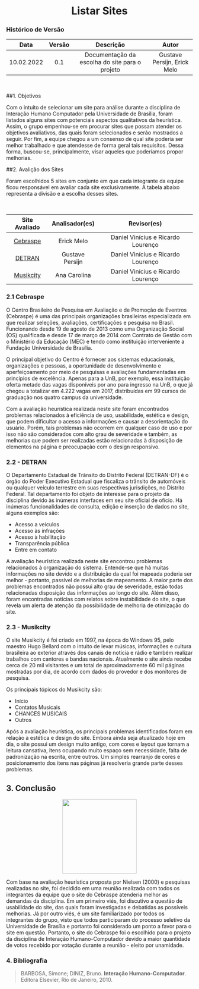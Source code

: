 # <center> Listar Sites

### Histórico de Versão

|    Data    | Versão |                   Descrição                    |            Autor            |
| :--------: | :----: | :--------------------------------------------: | :-------------------------: |
| 10.02.2022 |  0.1   | Documentação da escolha do site para o projeto | Gustave Persijn, Erick Melo |

  </br>
 


##1. Objetivos

Com o intuito de selecionar um site para análise durante a disciplina de Interação Humano Computador pela Universidade de Brasília, foram listados alguns sites com potenciais aspectos qualitativos da heurística. Assim, o grupo empenhou-se em procurar sites que possam atender os objetivos avaliativos, das quais foram selecionados e serão mostrados a seguir. Por fim, a equipe chegou a um consenso de qual site poderia ser melhor trabalhado e que atendesse de forma geral tais requisitos. Dessa forma, buscou-se, principalmente, visar aqueles que poderíamos propor melhorias.

##2. Avalição dos Sites

Foram escolhidos 5 sites em conjunto em que cada integrante da equipe ficou responsável em avaliar cada site exclusivamente. A tabela abaixo representa a divisão e a escolha desses sites.


</br>

<center>
 
| Site Avaliado      | Analisador(es) | Revisor(es) |         
|:----------:|:------:| :------: |
| [Cebraspe](https://www.cebraspe.org.br/)  | Erick Melo | Daniel Vinícius e Ricardo Lourenço|
| [DETRAN](http://www.detran.df.gov.br/) | Gustave Persijn | Daniel Vinícius e Ricardo Lourenço | 
| [Musikcity](https://musikcity.mus.br/)  | Ana Carolina | Daniel Vinícius e Ricardo Lourenço |

</center>

### 2.1 Cebraspe

O Centro Brasileiro de Pesquisa em Avaliação e de Promoção de Eventros (Cebraspe) é uma das principais organizações brasileiras especializada em que realizar seleções, avaliações, certificações e pesquisa no Brasil. Funcionando desde 19 de agosto de 2013 como uma Organização Social (OS) qualificada e desde 17 de março de 2014 com Contrato de Gestão com o Ministério da Educação (MEC) e tendo como instituição interveniente a Fundação Universidade de Brasília.

O principal objetivo do Centro é fornecer aos sistemas educacionais, organizações e pessoas, a oportunidade de desenvolvimento e aperfeiçoamento por meio de pesquisas e avaliações fundamentadas em princípios de excelência. Apenas para a UnB, por exemplo, essa instituição oferta metade das vagas disponíveis por ano para ingresso na UnB, o que já chegou a totalizar em 4.222 vagas em 2017, distribuídas em 99 cursos de graduação nos quatro campus da universidade.

Com a avaliação heurística realizada neste site foram encontrados problemas relacionados à eficiência de uso, usabilidade, estética e design, que podem dificultar o acesso a informações e causar a desorientação do usuário. Porém, tais problemas não ocorrem em qualquer caso de uso e por isso não são considerados com alto grau de severidade e também, as melhorias que podem ser realizadas estão relacionadas à disposição de elementos na página e preocupação com o design responsivo.

### 2.2 - DETRAN

O Departamento Estadual de Trânsito do Distrito Federal (DETRAN-DF) é o órgão do Poder Executivo Estadual que fiscaliza o trânsito de automóveis ou qualquer veículo terrestre em suas respectivas jurisdições, no Distrito Federal. Tal departamento foi objeto de interesse para o projeto da disciplina devido às inúmeras interfaces em seu site oficial de ofício. Há inúmeras funcionalidades de consulta, edição e inserção de dados no site, alguns exemplos são:

- Acesso a veículos
- Acesso às infrações
- Acesso à habilitação
- Transparência pública
- Entre em contato

A avaliação heurística realizada neste site encontrou problemas relacionados à organização do sistema. Entende-se que há muitas informações no site devido e a distribuição da qual foi mapeada poderia ser melhor - portanto, passível de melhorias de mapeamento. A maior parte dos problemas encontrados não possui alto grau de severidade, estão todas relacionadas disposição das informações ao longo do site. Além disso, foram encontradas notícias com relatos sobre instabilidade do site, o que revela um alerta de atenção da possibilidade de melhoria de otimização do site.

### 2.3 - Musikcity

O site Musikcity é foi criado em 1997, na época do Windows 95, pelo maestro Hugo Bellard com o intuito de levar músicas, informações e cultura brasileira ao exterior através dos canais de notícia e rádio e também realizar trabalhos com cantores e bandas nacionais. Atualmente o site ainda recebe cerca de 20 mil visitantes e um total de aproximadamente 60 mil páginas mostradas por dia, de acordo com dados do provedor e dos monitores de pesquisa.

Os principais tópicos do Musikcity são:

- Início
- Contatos Musicais
- CHANCES MUSICAIS
- Outros

Após a avaliação heurística, os principais problemas identificados foram em relação à estética e design do site. Embora ainda seja atualizado hoje em dia, o site possui um design muito antigo, com cores e layout que tornam a leitura cansativa, itens ocupando muito espaço sem necessidade, falta de padronização na escrita, entre outros. Um simples rearranjo de cores e posicionamento dos itens nas páginas já resolveria grande parte desses problemas.



## 3. Conclusão

 <p align="center">
  <img width="200" src="https://user-images.githubusercontent.com/49570180/152347553-5572f49d-7442-4694-a847-179c1c14719e.png">
</p>

Com base na avaliação heurística proposta por Nielsen (2000) e pesquisas realizadas no site, foi decidido em uma reunião realizada com todos os integrantes da equipe que o site do Cebraspe atenderia melhor as demandas da disciplina. Em um primeiro viés, foi discutivo a questão de usabilidade do site, das quais foram investigadas e debatidas as possíveis melhorias. Já por outro viés, é um site familiarizado por todos os integrantes do grupo, visto que todos participaram do processo seletivo da Universidade de Brasília e portanto foi considerado um ponto a favor para o site em questão. 
Portanto, o site do Cebraspe foi o escolhido para o projeto da disciplina de Interação Humano-Computador devido a maior quantidade de votos recebido por votação durante a reunião - eleito por unamidade.



### 4. Bibliografia

> BARBOSA, Simone; DINIZ, Bruno. **Interação Humano-Computador**. Editora Elsevier, Rio de Janeiro, 2010.
